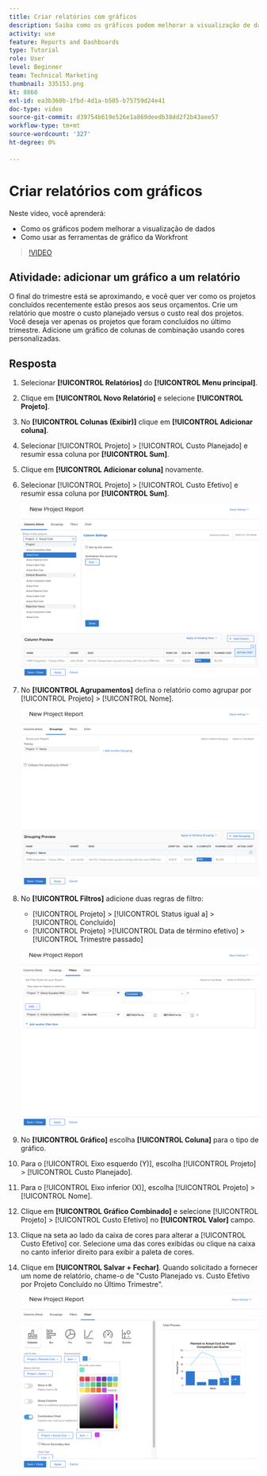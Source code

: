 ```yaml
---
title: Criar relatórios com gráficos
description: Saiba como os gráficos podem melhorar a visualização de dados e como usar as ferramentas de gráfico no Workfront.
activity: use
feature: Reports and Dashboards
type: Tutorial
role: User
level: Beginner
team: Technical Marketing
thumbnail: 335153.png
kt: 8860
exl-id: ea3b360b-1fbd-4d1a-b505-b75759d24e41
doc-type: video
source-git-commit: d39754b619e526e1a869deedb38dd2f2b43aee57
workflow-type: tm+mt
source-wordcount: '327'
ht-degree: 0%

---
```


# Criar relatórios com gráficos

Neste vídeo, você aprenderá:

* Como os gráficos podem melhorar a visualização de dados
* Como usar as ferramentas de gráfico da Workfront

>[!VIDEO](https://video.tv.adobe.com/v/335155/?quality=12)

## Atividade: adicionar um gráfico a um relatório

O final do trimestre está se aproximando, e você quer ver como os projetos concluídos recentemente estão presos aos seus orçamentos. Crie um relatório que mostre o custo planejado versus o custo real dos projetos. Você deseja ver apenas os projetos que foram concluídos no último trimestre. Adicione um gráfico de colunas de combinação usando cores personalizadas.

## Resposta

1. Selecionar **[!UICONTROL Relatórios]** do **[!UICONTROL Menu principal]**.
1. Clique em **[!UICONTROL Novo Relatório]** e selecione **[!UICONTROL Projeto]**.
1. No **[!UICONTROL Colunas (Exibir)]** clique em **[!UICONTROL Adicionar coluna]**.
1. Selecionar [!UICONTROL Projeto] > [!UICONTROL Custo Planejado] e resumir essa coluna por **[!UICONTROL Sum]**.
1. Clique em **[!UICONTROL Adicionar coluna]** novamente.
1. Selecionar [!UICONTROL Projeto] > [!UICONTROL Custo Efetivo] e resumir essa coluna por **[!UICONTROL Sum]**.

   ![Uma imagem da tela para adicionar colunas a um relatório](assets/chart-report-columns.png)

1. No **[!UICONTROL Agrupamentos]** defina o relatório como agrupar por [!UICONTROL Projeto] > [!UICONTROL Nome].

   ![Uma imagem da tela para adicionar agrupamentos a um relatório](assets/chart-report-groupings.png)

1. No **[!UICONTROL Filtros]** adicione duas regras de filtro:

   * [!UICONTROL Projeto] > [!UICONTROL Status igual a] > [!UICONTROL Concluído]
   * [!UICONTROL Projeto] >[!UICONTROL  Data de término efetivo] > [!UICONTROL Trimestre passado]

   ![Uma imagem da tela para adicionar filtros a um relatório](assets/chart-report-filters.png)

1. No **[!UICONTROL Gráfico]** escolha **[!UICONTROL Coluna]** para o tipo de gráfico.
1. Para o [!UICONTROL Eixo esquerdo (Y)], escolha [!UICONTROL Projeto] > [!UICONTROL Custo Planejado].
1. Para o [!UICONTROL Eixo inferior (X)], escolha [!UICONTROL Projeto] > [!UICONTROL Nome].
1. Clique em **[!UICONTROL Gráfico Combinado]** e selecione [!UICONTROL Projeto] > [!UICONTROL Custo Efetivo] no **[!UICONTROL Valor]** campo.
1. Clique na seta ao lado da caixa de cores para alterar a [!UICONTROL Custo Efetivo] cor. Selecione uma das cores exibidas ou clique na caixa no canto inferior direito para exibir a paleta de cores.
1. Clique em **[!UICONTROL Salvar + Fechar]**. Quando solicitado a fornecer um nome de relatório, chame-o de &quot;Custo Planejado vs. Custo Efetivo por Projeto Concluído no Último Trimestre&quot;.

   ![Uma imagem da tela para adicionar um gráfico a um relatório](assets/chart-report-chart.png)
